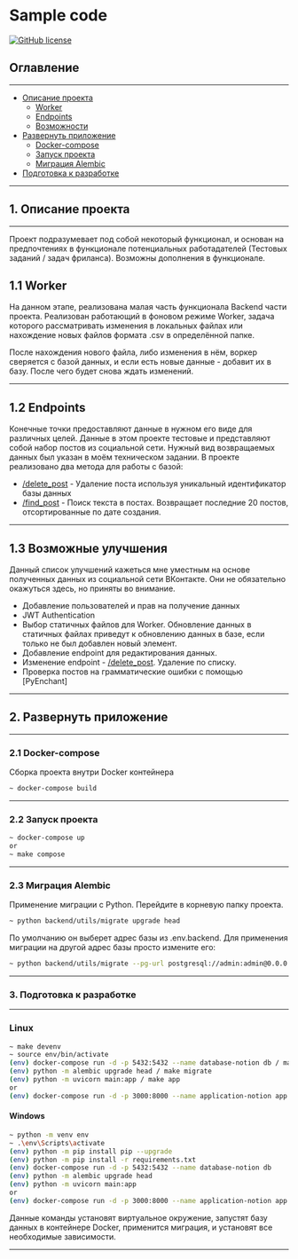 # Sample code
[![GitHub license](https://img.shields.io/badge/License-MIT-blue.svg?style=flat-square)](#License)
## Оглавление
<hr>

- [Описание проекта](#description)
    - [Worker](#worker)
    - [Endpoints](#endpoints)
    - [Возможности](#opportunities)
- [Развернуть приложение](#deploy)
    - [Docker-compose](#docker)
    - [Запуск проекта](#start)
    - [Миграция Alembic](#alembic)
- [Подготовка к разработке](#dev)

<hr>

<a name="description"></a>
## 1. Описание проекта
<hr>
Проект подразумевает под собой некоторый функционал, и основан на предпочтениях в функционале потенциальных работадателей (Тестовых заданий / задач фриланса). Возможны дополнения в функционале.

<a name="worker"></a>
## 1.1 Worker
На данном этапе, реализована малая часть функционала Backend части проекта. Реализован работающий в фоновом режиме Worker, задача которого рассматривать изменения в локальных файлах или нахождение новых файлов формата .csv в определённой папке.

После нахождения нового файла, либо изменения в нём, воркер сверяется с базой данных, и если есть новые данные - добавит их в базу. После чего будет снова ждать изменений.

<hr>
<a name="endpoints"></a>

## 1.2 Endpoints

Конечные точки предоставляют данные в нужном его виде для различных целей. Данные в этом проекте тестовые и представляют собой набор постов из социальной сети. Нужный вид возвращаемых данных был указан в моём техническом задании.
В проекте реализовано два метода для работы с базой:

- [/delete_post]() - Удаление поста используя уникальный идентификатор базы данных
- [/find_post]() - Поиск текста в постах. Возвращает последние 20 постов, отсортированные по дате создания.

<hr>
<a name="opportunities"></a>

## 1.3 Возможные улучшения
Данный список улучшений кажеться мне уместным на основе полученных данных из социальной сети ВКонтакте. Они не обязательно окажуться здесь, но приняты во внимание.
- Добавление пользователей и прав на получение данных
- JWT Authentication
- Выбор статичных файлов для Worker. Обновление данных в статичных файлах приведут к обновлению данных в базе, если только не был добавлен новый элемент.
- Добавление endpoint для редактирования данных.
- Изменение endpoint - [/delete_post](). Удаление по списку.
- Проверка постов на грамматические ошибки с помощью [PyEnchant]
<hr>

## 2. Развернуть приложение
<hr>

### 2.1 Docker-compose
<a name="deploy"></a>

Сборка проекта внутри Docker контейнера
```bash
~ docker-compose build
```
<hr>

### 2.2 Запуск проекта
<a name="start"></a>
```bash
~ docker-compose up
or
~ make compose
```
<hr>

### 2.3 Миграция Alembic
<a name="alembic"></a>

Применение миграции c Python. Перейдите в корневую папку проекта.
```bash
~ python backend/utils/migrate upgrade head
```
По умолчанию он выберет адрес базы из .env.backend. Для применения миграции на другой адрес базы просто измените его:
```bash
~ python backend/utils/migrate --pg-url postgresql://admin:admin@0.0.0.0:5432/namedb upgrade head
```
<hr>

<a name="dev"></a>
### 3. Подготовка к разработке
<hr>

### Linux
```bash
~ make devenv
~ source env/bin/activate
(env) docker-compose run -d -p 5432:5432 --name database-notion db / make db
(env) python -m alembic upgrade head / make migrate
(env) python -m uvicorn main:app / make app
or
(env) docker-compose run -d -p 3000:8000 --name application-notion app
```
#### Windows
```bash
~ python -m venv env
~ .\env\Scripts\activate
(env) python -m pip install pip --upgrade
(env) python -m pip install -r requirements.txt
(env) docker-compose run -d -p 5432:5432 --name database-notion db
(env) python -m alembic upgrade head
(env) python -m uvicorn main:app
or
(env) docker-compose run -d -p 3000:8000 --name application-notion app
```
Данные команды установят виртуальное окружение, запустят базу данных в контейнере Docker, применится миграция, и установят все необходимые зависимости.
<hr>
